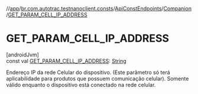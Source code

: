 //[app](../../../../index.md)/[br.com.autotrac.testnanoclient.consts](../../index.md)/[ApiConstEndpoints](../index.md)/[Companion](index.md)/[GET_PARAM_CELL_IP_ADDRESS](-g-e-t_-p-a-r-a-m_-c-e-l-l_-i-p_-a-d-d-r-e-s-s.md)

# GET_PARAM_CELL_IP_ADDRESS

[androidJvm]\
const val [GET_PARAM_CELL_IP_ADDRESS](-g-e-t_-p-a-r-a-m_-c-e-l-l_-i-p_-a-d-d-r-e-s-s.md): [String](https://kotlinlang.org/api/latest/jvm/stdlib/kotlin/-string/index.html)

Endereço IP da rede Celular do dispositivo. (Este parâmetro só terá aplicabilidade para produtos que possuem comunicação celular). Somente válido enquanto o dispositivo está conectado na rede celular.
